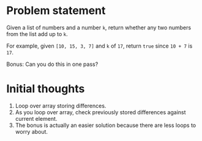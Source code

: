 # Problem statement

Given a list of numbers and a number `k`, return whether any two numbers from the list add up to `k`.

For example, given `[10, 15, 3, 7]` and `k` of `17`, return `true` since `10 + 7` is `17`.

Bonus: Can you do this in one pass?

# Initial thoughts

1. Loop over array storing differences.
2. As you loop over array, check previously stored differences against current element.
3. The bonus is actually an easier solution because there are less loops to worry about.
